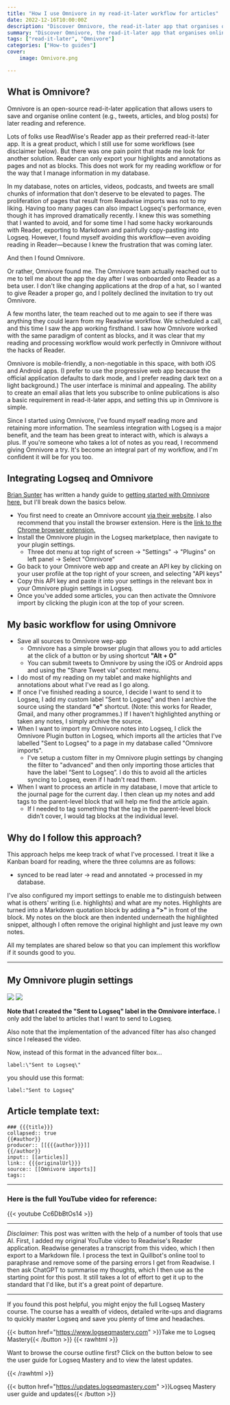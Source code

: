 ```yaml
---
title: "How I use Omnivore in my read-it-later workflow for articles"
date: 2022-12-16T10:00:00Z
description: "Discover Omnivore, the read-it-later app that organises online content and integrates seamlessly with Logseq."
summary: "Discover Omnivore, the read-it-later app that organises online content and integrates seamlessly with Logseq."
tags: ["read-it-later", "Omnivore"]
categories: ["How-to guides"]
cover:
    image: Omnivore.png

---
```


## What is Omnivore?

Omnivore is an open-source read-it-later application that allows users to save and organise online content (e.g., tweets, articles, and blog posts) for later reading and reference.

Lots of folks use ReadWise's Reader app as their preferred read-it-later app. It is a great product, which I still use for some workflows (see disclaimer below). But there was one pain point that made me look for another solution. Reader can only export your highlights and annotations as pages and not as blocks. This does not work for my reading workflow or for the way that I manage information in my database.

In my database, notes on articles, videos, podcasts, and tweets are small chunks of information that don't deserve to be elevated to pages. The proliferation of pages that result from Readwise imports was not to my liking. Having too many pages can also impact Logseq's performance, even though it has improved dramatically recently. I knew this was something that I wanted to avoid, and for some time I had some hacky workarounds with Reader, exporting to Markdown and painfully copy-pasting into Logseq. However, I found myself avoiding this workflow—even avoiding reading in Reader—because I knew the frustration that was coming later.

And then I found Omnivore.

Or rather, Omnivore found me. The Omnivore team actually reached out to me to tell me about the app the day after I was onboarded onto Reader as a beta user. I don't like changing applications at the drop of a hat, so I wanted to give Reader a proper go, and I politely declined the invitation to try out Omnivore. 

A few months later, the team reached out to me again to see if there was anything they could learn from my Readwise workflow. We scheduled a call, and this time I saw the app working firsthand. I saw how Omnivore worked with the same paradigm of content as blocks, and it was clear that my reading and processing workflow would work perfectly in Omnivore without the hacks of Reader.

Omnivore is mobile-friendly, a non-negotiable in this space, with both iOS and Android apps. (I prefer to use the progressive web app because the official application defaults to dark mode, and I prefer reading dark text on a light background.) The user interface is minimal and appealing.
The ability to create an email alias that lets you subscribe to online publications is also a basic requirement in read-it-later apps, and setting this up in Omnivore is simple. 

Since I started using Omnivore, I've found myself reading more and retaining more information. The seamless integration with Logseq is a major benefit, and the team has been great to interact with, which is always a plus. If you're someone who takes a lot of notes as you read, I recommend giving Omnivore a try. It's become an integral part of my workflow, and I'm confident it will be for you too.

## Integrating Logseq and Omnivore

[Brian Sunter](https://twitter.com/Bsunter) has written a handy guide to [getting started with Omnivore here](https://briansunter.com/pages/omnivore-logseq-guide), but I'll break down the basics below.

- You first need to create an Omnivore account [via their website](https://omnivore.app/). I also recommend that you install the browser extension. Here is the [link to the Chrome browser extension.](https://chrome.google.com/webstore/detail/omnivore/blkggjdmcfjdbmmmlfcpplkchpeaiiab?hl=en-GB)
- Install the Omnivore plugin in the Logseq marketplace, then navigate to your plugin settings.
  - Three dot menu at top right of screen -> "Settings" -> "Plugins" on left panel -> Select "Omnivore"
- Go back to your Omnivore web app and create an API key by clicking on your user profile at the top right of your screen, and selecting "API keys"
- Copy this API key and paste it into your settings in the relevant box in your Omnivore plugin settings in Logseq.
- Once you've added some articles, you can then activate the Omnivore import by clicking the plugin icon at the top of your screen.

## My basic workflow for using Omnivore

- Save all sources to Omnivore wep-app
  - Omnivore has a simple browser plugin that allows you to add articles at the click of a button or by using shortcut **"Alt + O"**
  - You can submit tweets to Omnivore by using the iOS or Android apps and using the "Share Tweet via" context menu.
- I do most of my reading on my tablet and make highlights and annotations about what I've read as I go along.
- If once I've finished reading a source, I decide I want to send it to Logseq, I add my custom label "Sent to Logseq" and then I archive the source using the standard **"e"** shortcut. (Note: this works for Reader, Gmail, and many other programmes.) If I haven't highlighted anything or taken any notes, I simply archive the source.
- When I want to import my Omnivore notes into Logseq, I click the Omnivore Plugin button in Logseq, which imports all the articles that I've labelled "Sent to Logseq" to a page in my database called "Omnivore imports".
  - I've setup a custom filter in my Omnivore plugin settings by changing the filter to "advanced" and then only importing those articles that have the label “Sent to Logseq”. I do this to avoid all the articles syncing to Logseq, even if I hadn't read them.
- When I want to process an article in my database, I move that article to the journal page for the current day. I then clean up my notes and add tags to the parent-level block that will help me find the article again.
  - If I needed to tag something that the tag in the parent-level block didn't cover, I would tag blocks at the individual level.

## Why do I follow this approach?

This approach helps me keep track of what I've processed. I treat it like a Kanban board for reading, where the three columns are as follows:

- synced to be read later -> read and annotated -> processed in my database.

I've also configured my import settings to enable me to distinguish between what is others' writing (i.e. highlights) and what are my notes. Highlights are turned into a Markdown quotation block by adding a **">"** in front of the block. My notes on the block are then indented underneath the highlighted snippet, although I often remove the original highlight and just leave my own notes.

All my templates are shared below so that you can implement this workflow if it sounds good to you.

---

## My Omnivore plugin settings

![](/Omnivore1.png)
![](/Omnivore2.png)

**Note that I created the "Sent to Logseq" label in the Omnivore interface.** I only add the label to articles that I want to send to Logseq.

Also note that the implementation of the advanced filter has also changed since I released the video.

Now, instead of this format in the advanced filter box... 
    
    label:\"Sent to Logseq\"

you should use this format:
    
    label:"Sent to Logseq"

## Article template text:

    ### {{{title}}}
    collapsed:: true
    {{#author}}
    producer:: [[{{{author}}}]]
    {{/author}}
    input:: [[articles]]
    link:: {{{originalUrl}}}
    source:: [[Omnivore imports]]
    tags::

---

### Here is the full YouTube video for reference:

{{< youtube Cc6DbBtOs14 >}}

---

*Disclaimer:*
This post was written with the help of a number of tools that use AI. First, I added my original YouTube video to Readwise's Reader application. Readwise generates a transcript from this video, which I then export to a Markdown file. I process the text in Quillbot's online tool to paraphrase and remove some of the parsing errors I get from Readwise. I then ask ChatGPT to summarise my thoughts, which I then use as the starting point for this post. It still takes a lot of effort to get it up to the standard that I'd like, but it's a great point of departure.

---

If you found this post helpful, you might enjoy the full Logseq Mastery course. The course has a wealth of videos, detailed write-ups and diagrams to quickly master Logseq and save you plenty of time and headaches.

{{< button href="https://www.logseqmastery.com" >}}Take me to Logseq Mastery{{< /button >}}
{{< rawhtml >}}
  <p class="speshal-fancy-custom">
    Want to browse the course outline first? Click on the button below to see the user guide for Logseq Mastery and to view the latest updates.
  </p>
{{< /rawhtml >}}


{{< button href="https://updates.logseqmastery.com" >}}Logseq Mastery user guide and updates{{< /button >}}